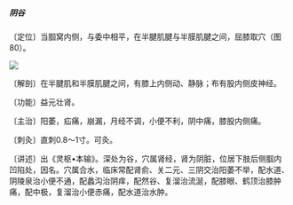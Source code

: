 ##### 阴谷

〔定位〕当腘窝内侧，与委中相平，在半腱肌腱与半膜肌腱之间，屈膝取穴（图80）。

![](img/图80.jpg)

〔解剖〕在半腱肌和半膜肌腱之间，有膝上内侧动、静脉；布有股内侧皮神经。

〔功能〕益元壮肾。

〔主治〕阳萎，疝痛，崩漏，月经不调，小便不利，阴中痛，膝股内侧痛。

〔刺灸〕直刺0.8〜1寸。可灸。

〔讲述〕出《灵枢•本输》。深处为谷，穴属肾经，肾为阴脏，位居下肢后侧腘内凹陷处，因名。穴属合水，临床常配肾俞、关二元、三阴交治阳萎不举，配水道、阴陵泉治小便不通，配蠡沟治阴痒，配然谷、复溜治流涎，配膝眼、鹤顶治膝肿痛，配中极，复溜治小便赤痛，配水道治水肿。
